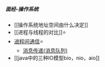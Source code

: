 ##### 面经-操作系统
- [[操作系统地址空间由什么决定]]
- [[进程与线程的对比]]⭐
- [进程间通信](../../考研/408/操作系统/进程间通信.md)⭐
	- [消息传递(消息队列)](../../考研/408/操作系统/消息传递(消息队列).md)
- [[java中的三种IO模型bio，nio，aio]]